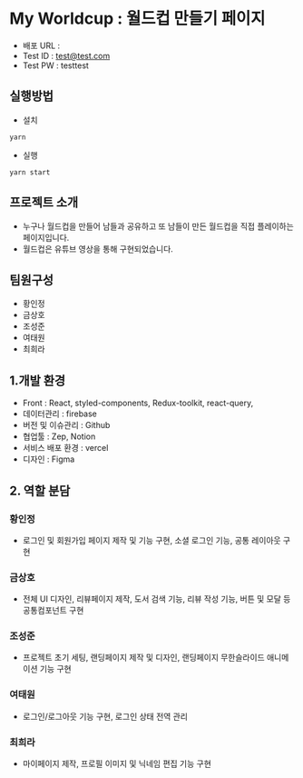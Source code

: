 
# My Worldcup : 월드컵 만들기 페이지

- 배포 URL :
- Test ID : test@test.com
- Test PW : testtest

## 실행방법

- 설치

```
yarn
```

- 실행

```
yarn start
```

## 프로젝트 소개

- 누구나 월드컵을 만들어 남들과 공유하고 또 남들이 만든 월드컵을 직접 플레이하는 페이지입니다.
- 월드컵은 유튜브 영상을 통해 구현되었습니다.

## 팀원구성

- 황인정
- 금상호
- 조성준
- 여태원
- 최희라

## 1.개발 환경

- Front : React, styled-components, Redux-toolkit, react-query, 
- 데이터관리 : firebase
- 버전 및 이슈관리 : Github
- 협업툴 : Zep, Notion
- 서비스 배포 환경 : vercel
- 디자인 : Figma

## 2. 역할 분담

### 황인정

- 로그인 및 회원가입 페이지 제작 및 기능 구현, 소셜 로그인 기능, 공통 레이아웃 구현

### 금상호

- 전체 UI 디자인, 리뷰페이지 제작, 도서 검색 기능, 리뷰 작성 기능, 버튼 및 모달 등 공통컴포넌트 구현

### 조성준

- 프로젝트 초기 세팅, 랜딩페이지 제작 및 디자인, 랜딩페이지 무한슬라이드 애니메이션 기능 구현

### 여태원

- 로그인/로그아웃 기능 구현, 로그인 상태 전역 관리

### 최희라

- 마이페이지 제작, 프로필 이미지 및 닉네임 편집 기능 구현
